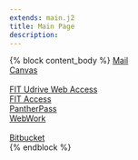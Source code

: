 ```yaml
---
extends: main.j2
title: Main Page
description: 
---
```


{% block content_body %}
<a href="http://mail.google.com">Mail</a><br />
<a href="http://fit.instructure.com">Canvas</a><br />
<br />
<a href="http://cloud.fit.edu">FIT Udrive Web Access</a><br />
<a href="http://access.fit.edu">FIT Access</a><br />
<a href="http://pantherpass.fit.edu">PantherPass</a><br />
<a href="http://webwork.math.fit.edu/webwork2">WebWork</a><br />
<br />
<a href="http://bitbucket.com/jgoldfar">Bitbucket</a><br />
{% endblock %}
